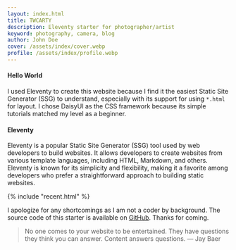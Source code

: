 ```yaml
---
layout: index.html
title: TWCARTY
description: Eleventy starter for photographer/artist
keyword: photography, camera, blog
author: John Doe
cover: /assets/index/cover.webp
profile: /assets/index/profile.webp
---
```


#### Hello World
I used Eleventy to create this website because I find it the easiest Static Site Generator (SSG) to understand, especially with its support for using `*.html` for layout. I chose DaisyUI as the CSS framework because its simple tutorials matched my level as a beginner. 

#### Eleventy
Eleventy is a popular Static Site Generator (SSG) tool used by web developers to build websites. It allows developers to create websites from various template languages, including HTML, Markdown, and others. Eleventy is known for its simplicity and flexibility, making it a favorite among developers who prefer a straightforward approach to building static websites.

{% include "recent.html" %}

I apologize for any shortcomings as I am not a coder by background. The source code of this starter is available on [GitHub](https://github.com/sira313/twcarty). Thanks for coming.

> No one comes to your website to be entertained. They have questions they think you can answer. Content answers questions.
― Jay Baer